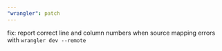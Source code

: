 ```yaml
---
"wrangler": patch
---
```


fix: report correct line and column numbers when source mapping errors with `wrangler dev --remote`
